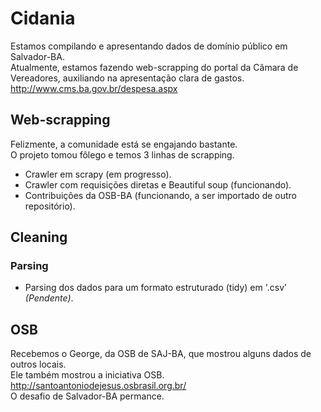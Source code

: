 # Cidania
Estamos compilando e apresentando dados de domínio público em Salvador-BA.  
Atualmente, estamos fazendo web-scrapping do portal da Câmara de Vereadores, auxiliando na apresentação clara de gastos.  
http://www.cms.ba.gov.br/despesa.aspx  


## Web-scrapping
Felizmente, a comunidade está se engajando  bastante.  
O projeto tomou fôlego e temos 3 linhas de scrapping.  

* Crawler em scrapy (em progresso).  
* Crawler com requisições diretas e Beautiful soup (funcionando).   
* Contribuições da OSB-BA (funcionando, a ser importado de outro repositório).  
   

## Cleaning 
### Parsing
* Parsing dos dados para um formato estruturado (tidy) em '.csv' *(Pendente)*.  


## OSB
Recebemos o George, da OSB de SAJ-BA, que mostrou alguns dados de outros locais.  
Ele também mostrou a iniciativa OSB.  
http://santoantoniodejesus.osbrasil.org.br/  
O desafio de Salvador-BA permance.  
